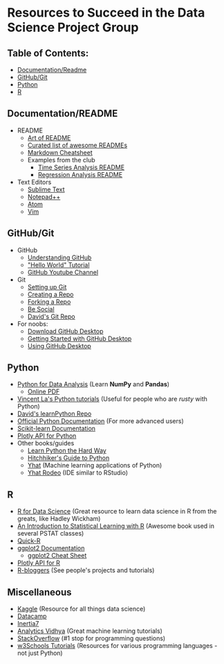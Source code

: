 # Resources to Succeed in the Data Science Project Group

## Table of Contents:
- [Documentation/Readme](#documentation/readme)
- [GitHub/Git](#github/git)
- [Python](#python)
- [R](#R)

## Documentation/README
- README
  - [Art of README](https://github.com/noffle/art-of-readme)
  - [Curated list of awesome READMEs](https://github.com/matiassingers/awesome-readme)
  - [Markdown Cheatsheet](https://github.com/adam-p/markdown-here/wiki/Markdown-Cheatsheet)
  - Examples from the club
    - [Time Series Analysis README](https://github.com/inertia7/timeSeries_sp500_R/blob/master/README.md)
    - [Regression Analysis README](https://github.com/inertia7/regression_bostonHousing_R/blob/master/README.md)
- Text Editors
  - [Sublime Text](https://www.sublimetext.com/)
  - [Notepad++](https://notepad-plus-plus.org/)
  - [Atom](https://atom.io/)
  - [Vim](http://www.vim.org/download.php)

## GitHub/Git
- GitHub
  - [Understanding GitHub](https://guides.github.com/introduction/flow/)
  - ["Hello World" Tutorial](https://guides.github.com/activities/hello-world/)
  - [GitHub Youtube Channel](https://www.youtube.com/githubguides)
- Git
  - [Setting up Git](https://help.github.com/articles/set-up-git/)
  - [Creating a Repo](https://help.github.com/articles/create-a-repo/)
  - [Forking a Repo](https://help.github.com/articles/fork-a-repo/)
  - [Be Social](https://help.github.com/articles/be-social/)
  - [David's Git Repo](https://github.com/dcamposliz/learnGit)
- For noobs:
  - [Download GitHub Desktop](https://desktop.github.com/)
  - [Getting Started with GitHub Desktop](https://help.github.com/desktop/guides/getting-started/)
  - [Using GitHub Desktop](https://help.github.com/desktop/guides/contributing/)

## Python
- [Python for Data Analysis](https://www.amazon.com/Python-Data-Analysis-Wrangling-IPython/dp/1449319793/ref=sr_1_1?ie=UTF8&qid=1491777091&sr=8-1&keywords=python+for+data+analysis) (Learn __NumPy__ and __Pandas__)
  - [Online PDF](http://www3.canisius.edu/~yany/python/Python4DataAnalysis.pdf)
- [Vincent La's Python tutorials](http://vincela.com/python/) (Useful for people who are _rusty_ with Python)
- [David's learnPython Repo](https://github.com/dcamposliz/learnPython)
- [Official Python Documentation](https://docs.python.org/3/) (For more advanced users)
- [Scikit-learn Documentation](http://scikit-learn.org/stable/)
- [Plotly API for Python](https://plot.ly/python/)
- Other books/guides
  - [Learn Python the Hard Way](https://learnpythonthehardway.org/book/)
  - [Hitchhiker's Guide to Python](http://docs.python-guide.org/en/latest/)
  - [Yhat](https://www.yhat.com/) (Machine learning applications of Python)
  - [Yhat Rodeo](https://www.yhat.com/products/rodeo) (IDE similar to RStudio)

## R
- [R for Data Science](http://r4ds.had.co.nz/index.html) (Great resource to learn data science in R from the greats, like Hadley Wickham)
- [An Introduction to Statistical Learning with R](http://www-bcf.usc.edu/~gareth/ISL/) (Awesome book used in several PSTAT classes)
- [Quick-R](http://www.statmethods.net/)
- [ggplot2 Documentation](http://docs.ggplot2.org/current/)
  - [ggplot2 Cheat Sheet](https://www.rstudio.com/wp-content/uploads/2015/03/ggplot2-cheatsheet.pdf)
- [Plotly API for R](https://plot.ly/r/)
- [R-bloggers](https://www.r-bloggers.com/) (See people's projects and tutorials)

## Miscellaneous
- [Kaggle](https://www.kaggle.com/) (Resource for all things data science)
- [Datacamp](https://www.datacamp.com/)
- [Inertia7](http://www.inertia7.com/)
- [Analytics Vidhya](https://www.analyticsvidhya.com/) (Great machine learning tutorials)
- [StackOverflow](http://stackoverflow.com/) (#1 stop for programming questions)
- [w3Schools Tutorials](https://www.w3schools.com/) (Resources for various programming languages - not just Python)
